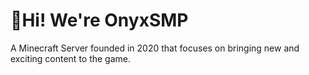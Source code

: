 # 👋Hi! We're OnyxSMP
A Minecraft Server founded in 2020 that focuses on bringing new and exciting content to the game.
